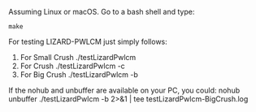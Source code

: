 Assuming Linux or macOS. Go to a bash shell and type:

	make

For testing LIZARD-PWLCM just simply  follows:
1) For Small Crush
	./testLizardPwlcm 
2) For Crush
	./testLizardPwlcm -c
3) For Big Crush
	./testLizardPwlcm -b

If the nohub and unbuffer are available on your PC, you could:
	nohub unbuffer ./testLizardPwlcm -b 2>&1 | tee testLizardPwlcm-BigCrush.log
